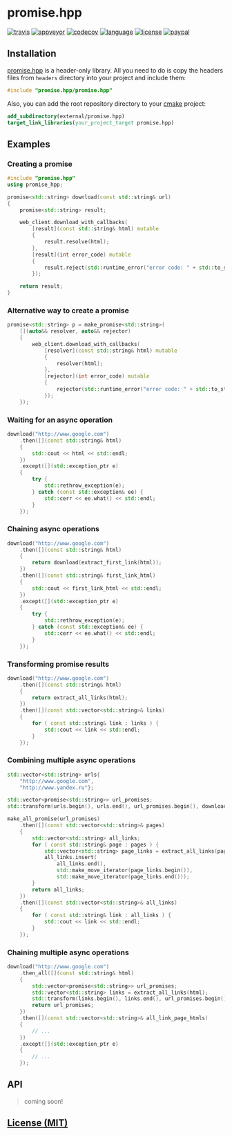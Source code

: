 # promise.hpp

[![travis][badge.travis]][travis]
[![appveyor][badge.appveyor]][appveyor]
[![codecov][badge.codecov]][codecov]
[![language][badge.language]][language]
[![license][badge.license]][license]
[![paypal][badge.paypal]][paypal]

[badge.travis]: https://img.shields.io/travis/BlackMATov/promise.hpp/master.svg?logo=travis
[badge.appveyor]: https://img.shields.io/appveyor/ci/BlackMATov/promise-hpp/master.svg?logo=appveyor
[badge.codecov]: https://img.shields.io/codecov/c/github/BlackMATov/promise.hpp/master.svg?logo=codecov
[badge.language]: https://img.shields.io/badge/language-C%2B%2B14-red.svg
[badge.license]: https://img.shields.io/badge/license-MIT-blue.svg
[badge.paypal]: https://img.shields.io/badge/donate-PayPal-orange.svg?logo=paypal&colorA=00457C

[travis]: https://travis-ci.org/BlackMATov/promise.hpp
[appveyor]: https://ci.appveyor.com/project/BlackMATov/promise-hpp
[codecov]: https://codecov.io/gh/BlackMATov/promise.hpp
[language]: https://en.wikipedia.org/wiki/C%2B%2B14
[license]: https://en.wikipedia.org/wiki/MIT_License
[paypal]: https://www.paypal.me/matov

[promise]: https://github.com/BlackMATov/promise.hpp

## Installation

[promise.hpp][promise] is a header-only library. All you need to do is copy the headers files from `headers` directory into your project and include them:

```cpp
#include "promise.hpp/promise.hpp"
```

Also, you can add the root repository directory to your [cmake](https://cmake.org) project:

```cmake
add_subdirectory(external/promise.hpp)
target_link_libraries(your_project_target promise.hpp)
```

## Examples

### Creating a promise

```cpp
#include "promise.hpp"
using promise_hpp;

promise<std::string> download(const std::string& url)
{
    promise<std::string> result;

    web_client.download_with_callbacks(
        [result](const std::string& html) mutable
        {
            result.resolve(html);
        },
        [result](int error_code) mutable
        {
            result.reject(std::runtime_error("error code: " + std::to_string(error_code)));
        });

    return result;
}
```

### Alternative way to create a promise

```cpp
promise<std::string> p = make_promise<std::string>(
    [](auto&& resolver, auto&& rejector)
    {
        web_client.download_with_callbacks(
            [resolver](const std::string& html) mutable
            {
                resolver(html);
            },
            [rejector](int error_code) mutable
            {
                rejector(std::runtime_error("error code: " + std::to_string(error_code)));
            });
    });
```

### Waiting for an async operation

```cpp
download("http://www.google.com")
    .then([](const std::string& html)
    {
        std::cout << html << std::endl;
    })
    .except([](std::exception_ptr e)
    {
        try {
            std::rethrow_exception(e);
        } catch (const std::exception& ee) {
            std::cerr << ee.what() << std::endl;
        }
    });
```

### Chaining async operations

```cpp
download("http://www.google.com")
    .then([](const std::string& html)
    {
        return download(extract_first_link(html));
    })
    .then([](const std::string& first_link_html)
    {
        std::cout << first_link_html << std::endl;
    })
    .except([](std::exception_ptr e)
    {
        try {
            std::rethrow_exception(e);
        } catch (const std::exception& ee) {
            std::cerr << ee.what() << std::endl;
        }
    });
```

### Transforming promise results

```cpp
download("http://www.google.com")
    .then([](const std::string& html)
    {
        return extract_all_links(html);
    })
    .then([](const std::vector<std::string>& links)
    {
        for ( const std::string& link : links ) {
            std::cout << link << std::endl;
        }
    });
```

### Combining multiple async operations

```cpp
std::vector<std::string> urls{
    "http://www.google.com",
    "http://www.yandex.ru"};

std::vector<promise<std::string>> url_promises;
std::transform(urls.begin(), urls.end(), url_promises.begin(), download);

make_all_promise(url_promises)
    .then([](const std::vector<std::string>& pages)
    {
        std::vector<std::string> all_links;
        for ( const std::string& page : pages ) {
            std::vector<std::string> page_links = extract_all_links(page);
            all_links.insert(
                all_links.end(),
                std::make_move_iterator(page_links.begin()),
                std::make_move_iterator(page_links.end()));
        }
        return all_links;
    })
    .then([](const std::vector<std::string>& all_links)
    {
        for ( const std::string& link : all_links ) {
            std::cout << link << std::endl;
        }
    });
```

### Chaining multiple async operations

```cpp
download("http://www.google.com")
    .then_all([](const std::string& html)
    {
        std::vector<promise<std::string>> url_promises;
        std::vector<std::string> links = extract_all_links(html);
        std::transform(links.begin(), links.end(), url_promises.begin(), download);
        return url_promises;
    })
    .then([](const std::vector<std::string>& all_link_page_htmls)
    {
        // ...
    })
    .except([](std::exception_ptr e)
    {
        // ...
    });
```

## API

> coming soon!

## [License (MIT)](./LICENSE.md)
